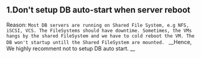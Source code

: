 ## 1.Don't setup DB auto-start when server reboot

Reason:
``Most DB servers are running on Shared File System, e.g NFS, iSCSI, VCS. The FileSystems should have downtime. Sometimes, the VMs hangs by the shared FileSystem and we have to cold reboot the VM.
The DB won't startup untill the Shared FileSystem are mounted.
``
__Hence, We highly recomment not to setup DB auto start. __